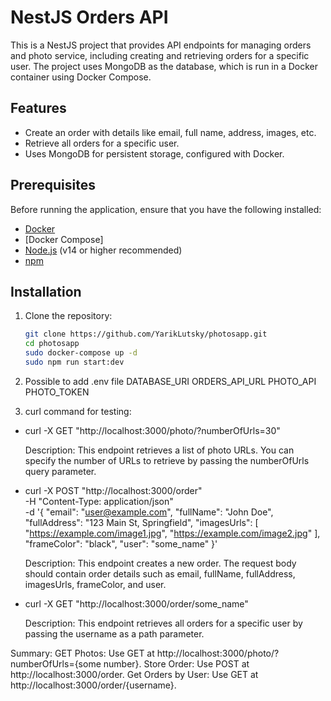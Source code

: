 # NestJS Orders API

This is a NestJS project that provides API endpoints for managing orders and photo service, including creating and retrieving orders for a specific user. The project uses MongoDB as the database, which is run in a Docker container using Docker Compose.

## Features

- Create an order with details like email, full name, address, images, etc.
- Retrieve all orders for a specific user.
- Uses MongoDB for persistent storage, configured with Docker.

## Prerequisites

Before running the application, ensure that you have the following installed:

- [Docker](https://www.docker.com/get-started)
- [Docker Compose]
- [Node.js](https://nodejs.org/en/download/) (v14 or higher recommended)
- [npm](https://www.npmjs.com/get-npm)

## Installation

1. Clone the repository:

   ```bash
   git clone https://github.com/YarikLutsky/photosapp.git
   cd photosapp
   sudo docker-compose up -d
   sudo npm run start:dev
2. Possible to add .env file
DATABASE_URI
ORDERS_API_URL
PHOTO_API
PHOTO_TOKEN

3. curl  command for testing:

- curl -X GET "http://localhost:3000/photo/?numberOfUrls=30"

  Description: This endpoint retrieves a list of photo URLs. You can specify the number of URLs to retrieve by passing the numberOfUrls query parameter.

- curl -X POST "http://localhost:3000/order" \
  -H "Content-Type: application/json" \
  -d '{
    "email": "user@example.com",
    "fullName": "John Doe",
    "fullAddress": "123 Main St, Springfield",
    "imagesUrls": [
      "https://example.com/image1.jpg",
      "https://example.com/image2.jpg"
    ],
    "frameColor": "black",
    "user": "some_name"
  }'

  Description: This endpoint creates a new order. The request body should contain order details such as email, fullName, fullAddress, imagesUrls, frameColor, and user.

- curl -X GET "http://localhost:3000/order/some_name"

  Description: This endpoint retrieves all orders for a specific user by passing the username as a path parameter.

Summary:
GET Photos: Use GET at http://localhost:3000/photo/?numberOfUrls={some number}.
Store Order: Use POST at http://localhost:3000/order.
Get Orders by User: Use GET at http://localhost:3000/order/{username}.